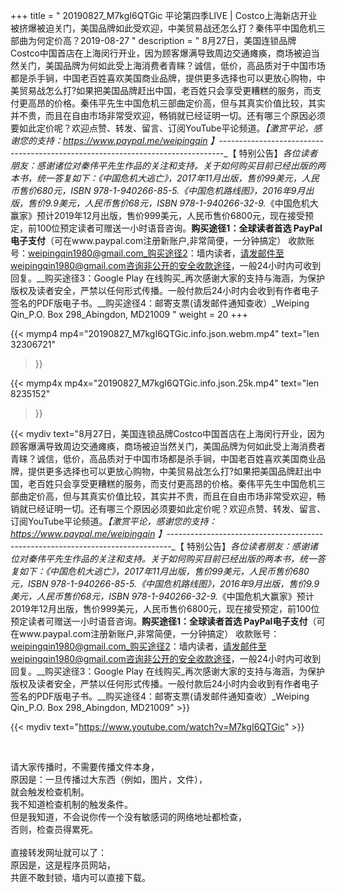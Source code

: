 +++
title = " 20190827_M7kgI6QTGic 平论第四季LIVE | ‪Costco上海新店开业被挤爆被迫关门，美国品牌如此受欢迎，中美贸易战还怎么打？秦伟平中国危机三部曲为何定价高？2019-08-27‬ "
description = " 8月27日，美国连锁品牌Costco中国首店在上海闵行开业，因为顾客爆满导致周边交通瘫痪，商场被迫当然关门，美国品牌为何如此受上海消费者青睐？诚信，低价，高品质对于中国市场都是杀手锏，中国老百姓喜欢美国商业品牌，提供更多选择也可以更放心购物，中美贸易战怎么打?如果把美国品牌赶出中国，老百姓只会享受更糟糕的服务，而支付更高昂的价格。秦伟平先生中国危机三部曲定价高，但与其真实价值比较，其实并不贵，而且在自由市场非常受欢迎，畅销就已经证明一切。还有哪三个原因必须要如此定价呢？欢迎点赞、转发、留言、订阅YouTube平论频道。_【激赏平论，感谢您的支持：https://www.paypal.me/weipingqin 】_-------------------------------------------------------------------------------_【 特别公告】_各位读者朋友：_感谢诸位对秦伟平先生作品的关注和支持。_关于如何购买目前已经出版的两本书，统一答复如下：_《中国危机大逃亡》，2017年11月出版，售价99美元，人民币售价680元，ISBN 978-1-940266-85-5._《中国危机路线图》，2016年9月出版，售价9.9美元，人民币售价68元，ISBN 978-1-940266-32-9._《中国危机大赢家》预计2019年12月出版，售价999美元，人民币售价6800元，现在接受预定，前100位预定读者可赠送一小时语音咨询。__购买途径1：全球读者首选 PayPal电子支付__（可在www.paypal.com注册新账户,非常简便，一分钟搞定）     收款账号：weipingqin1980@gmail.com_购买途径2：墙内读者，请发邮件至weipingqin1980@gmail.com咨询非公开的安全收款途径，一般24小时内可收到回复。__购买途径3：Google Play 在线购买_再次感谢大家的支持与海涵，为保护版权及读者安全，严禁以任何形式传播。一般付款后24小时内会收到有作者电子签名的PDF版电子书。__购买途径4：邮寄支票(请发邮件通知查收）_Weiping Qin_P.O. Box 298_Abingdon, MD21009 "
weight = 20
+++

{{< mymp4 mp4="20190827_M7kgI6QTGic.info.json.webm.mp4" 
text="len 32306721"
>}}

{{< mymp4x  mp4x="20190827_M7kgI6QTGic.info.json.25k.mp4"
text="len 8235152"
>}}


{{< mydiv text="8月27日，美国连锁品牌Costco中国首店在上海闵行开业，因为顾客爆满导致周边交通瘫痪，商场被迫当然关门，美国品牌为何如此受上海消费者青睐？诚信，低价，高品质对于中国市场都是杀手锏，中国老百姓喜欢美国商业品牌，提供更多选择也可以更放心购物，中美贸易战怎么打?如果把美国品牌赶出中国，老百姓只会享受更糟糕的服务，而支付更高昂的价格。秦伟平先生中国危机三部曲定价高，但与其真实价值比较，其实并不贵，而且在自由市场非常受欢迎，畅销就已经证明一切。还有哪三个原因必须要如此定价呢？欢迎点赞、转发、留言、订阅YouTube平论频道。_【激赏平论，感谢您的支持：https://www.paypal.me/weipingqin 】_-------------------------------------------------------------------------------_【 特别公告】_各位读者朋友：_感谢诸位对秦伟平先生作品的关注和支持。_关于如何购买目前已经出版的两本书，统一答复如下：_《中国危机大逃亡》，2017年11月出版，售价99美元，人民币售价680元，ISBN 978-1-940266-85-5._《中国危机路线图》，2016年9月出版，售价9.9美元，人民币售价68元，ISBN 978-1-940266-32-9._《中国危机大赢家》预计2019年12月出版，售价999美元，人民币售价6800元，现在接受预定，前100位预定读者可赠送一小时语音咨询。__购买途径1：全球读者首选 PayPal电子支付__（可在www.paypal.com注册新账户,非常简便，一分钟搞定）     收款账号：weipingqin1980@gmail.com_购买途径2：墙内读者，请发邮件至weipingqin1980@gmail.com咨询非公开的安全收款途径，一般24小时内可收到回复。__购买途径3：Google Play 在线购买_再次感谢大家的支持与海涵，为保护版权及读者安全，严禁以任何形式传播。一般付款后24小时内会收到有作者电子签名的PDF版电子书。__购买途径4：邮寄支票(请发邮件通知查收）_Weiping Qin_P.O. Box 298_Abingdon, MD21009" >}}
<br>

{{< mydiv text="https://www.youtube.com/watch?v=M7kgI6QTGic" >}}


<br>

请大家传播时，不需要传播文件本身，<br>
原因是：一旦传播过大东西（例如，图片，文件），<br>
就会触发检查机制。<br>
我不知道检查机制的触发条件。<br>
但是我知道，不会说你传一个没有敏感词的网络地址都检查，<br>
否则，检查员得累死。<br><br>
直接转发网址就可以了：<br>
原因是，这是程序员网站，<br>
共匪不敢封锁，墙内可以直接下载。


